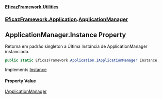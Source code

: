#### [EficazFramework.Utilities](EficazFrameworkUtilities.md 'EficazFramework Utilities')
### [EficazFramework.Application](EficazFrameworkUtilities.md#EficazFramework.Application 'EficazFramework.Application').[ApplicationManager](EficazFramework.Application/ApplicationManager.md 'EficazFramework.Application.ApplicationManager')

## ApplicationManager.Instance Property

Retorna em padrão singleton a Última Instância de ApplicationManager instanciada.

```csharp
public static EficazFramework.Application.IApplicationManager Instance { get; set; }
```

Implements [Instance](EficazFramework.Application/IApplicationManager/Instance.md 'EficazFramework.Application.IApplicationManager.Instance')

#### Property Value
[IApplicationManager](EficazFramework.Application/IApplicationManager.md 'EficazFramework.Application.IApplicationManager')